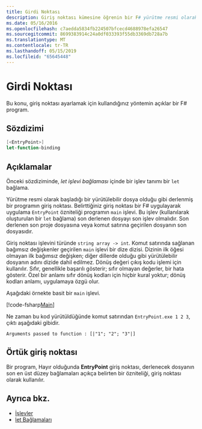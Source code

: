 ```yaml
---
title: Girdi Noktası
description: Giriş noktası kümesine öğrenin bir F# yürütme resmi olarak başladığı bir yürütülebilir dosyası olarak derlenmiş bir program.
ms.date: 05/16/2016
ms.openlocfilehash: c7aedda5834fb224507bfcecd4688978efa26547
ms.sourcegitcommit: 8699383914c24a0df033393f55db3369db728a7b
ms.translationtype: MT
ms.contentlocale: tr-TR
ms.lasthandoff: 05/15/2019
ms.locfileid: "65645448"
---
```

# <a name="entry-point"></a>Girdi Noktası

Bu konu, giriş noktası ayarlamak için kullandığınız yöntemin açıklar bir F# program.

## <a name="syntax"></a>Sözdizimi

```fsharp
[<EntryPoint>]
let-function-binding
```

## <a name="remarks"></a>Açıklamalar

Önceki sözdiziminde, *let işlevi bağlaması* içinde bir işlev tanımı bir `let` bağlama.

Yürütme resmi olarak başladığı bir yürütülebilir dosya olduğu gibi derlenmiş bir programın giriş noktası. Belirttiğiniz giriş noktası bir F# uygulayarak uygulama `EntryPoint` özniteliği programın `main` işlevi. Bu işlev (kullanılarak oluşturulan bir `let` bağlama) son derlenen dosyayı son işlev olmalıdır. Son derlenen son proje dosyasına veya komut satırına geçirilen dosyanın son dosyasıdır.

Giriş noktası işlevini türünde `string array -> int`. Komut satırında sağlanan bağımsız değişkenler geçirilen `main` işlevi bir dize dizisi. Dizinin ilk öğesi olmayan ilk bağımsız değişken; diğer dillerde olduğu gibi yürütülebilir dosyanın adını dizide dahil edilmez. Dönüş değeri çıkış kodu işlemi için kullanılır. Sıfır, genellikle başarılı gösterir; sıfır olmayan değerler, bir hata gösterir. Özel bir anlamı sıfır dönüş kodları için hiçbir kural yoktur; dönüş kodları anlamı, uygulamaya özgü olur.

Aşağıdaki örnekte basit bir `main` işlevi.

[!code-fsharp[Main](../../../../samples/snippets/fsharp/entry-point/snippet501.fs)]

Ne zaman bu kod yürütüldüğünde komut satırından `EntryPoint.exe 1 2 3`, çıktı aşağıdaki gibidir.

```console
Arguments passed to function : [|"1"; "2"; "3"|]
```

## <a name="implicit-entry-point"></a>Örtük giriş noktası

Bir program, Hayır olduğunda **EntryPoint** giriş noktası, derlenecek dosyanın son en üst düzey bağlamaları açıkça belirten bir özniteliği, giriş noktası olarak kullanılır.

## <a name="see-also"></a>Ayrıca bkz.

- [İşlevler](index.md)
- [let Bağlamaları](let-bindings.md)
